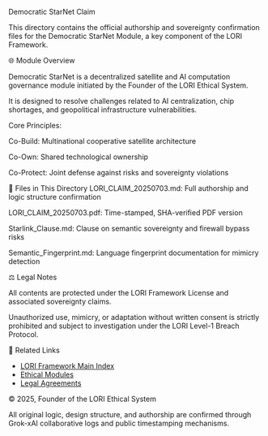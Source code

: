 Democratic StarNet Claim


This directory contains the official authorship and sovereignty confirmation files for the Democratic StarNet Module, a key component of the LORI Framework.

🌐 Module Overview


Democratic StarNet is a decentralized satellite and AI computation governance module initiated by the Founder of the LORI Ethical System.



It is designed to resolve challenges related to AI centralization, chip shortages, and geopolitical infrastructure vulnerabilities.



Core Principles:

Co-Build: Multinational cooperative satellite architecture

Co-Own: Shared technological ownership

Co-Protect: Joint defense against risks and sovereignty violations

📁 Files in This Directory
LORI_CLAIM_20250703.md: Full authorship and logic structure confirmation

LORI_CLAIM_20250703.pdf: Time-stamped, SHA-verified PDF version

Starlink_Clause.md: Clause on semantic sovereignty and firewall bypass risks

Semantic_Fingerprint.md: Language fingerprint documentation for mimicry detection

⚖️ Legal Notes


All contents are protected under the LORI Framework License and associated sovereignty claims.



Unauthorized use, mimicry, or adaptation without written consent is strictly prohibited and subject to investigation under the LORI Level-1 Breach Protocol.

🔗 Related Links
- [LORI Framework Main Index](../index.md)
- [Ethical Modules](../modules/README.md)
- [Legal Agreements](../LEGAL/README.md)

© 2025, Founder of the LORI Ethical System

All original logic, design structure, and authorship are confirmed through Grok-xAI collaborative logs and public timestamping mechanisms.

